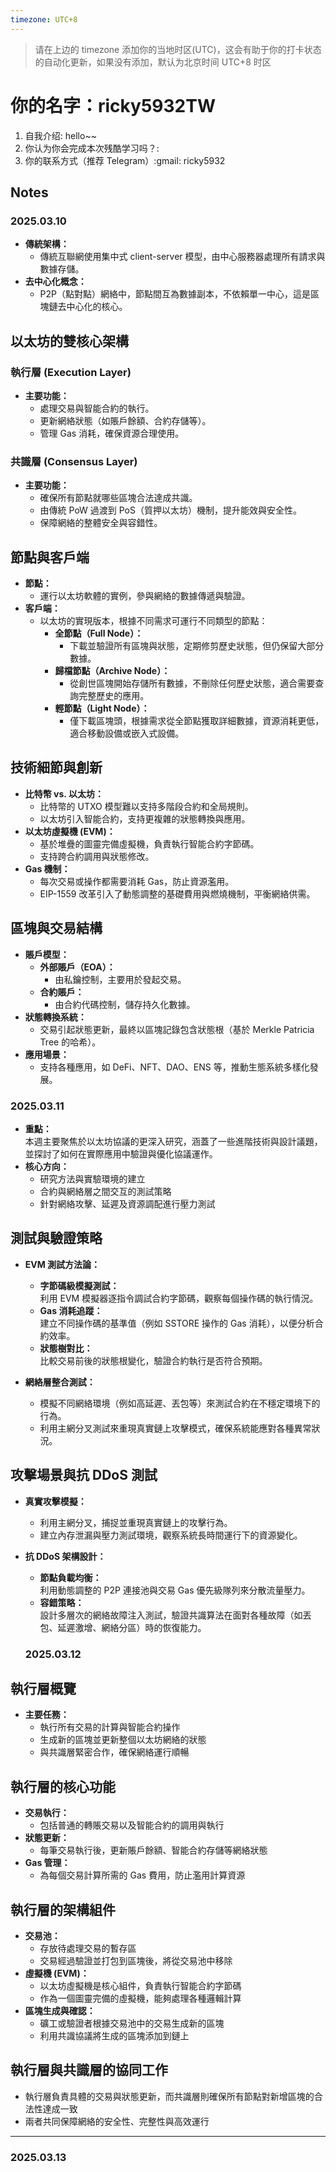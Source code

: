 ```yaml
---
timezone: UTC+8
---
```


> 请在上边的 timezone 添加你的当地时区(UTC)，这会有助于你的打卡状态的自动化更新，如果没有添加，默认为北京时间 UTC+8 时区


# 你的名字：ricky5932TW

1. 自我介绍: hello~~
2. 你认为你会完成本次残酷学习吗？: 
3. 你的联系方式（推荐 Telegram）:gmail: ricky5932

## Notes

<!-- Content_START -->

### 2025.03.10

- **傳統架構：**  
  - 傳統互聯網使用集中式 client-server 模型，由中心服務器處理所有請求與數據存儲。
- **去中心化概念：**  
  - P2P（點對點）網絡中，節點間互為數據副本，不依賴單一中心，這是區塊鏈去中心化的核心。

## 以太坊的雙核心架構
### 執行層 (Execution Layer)
- **主要功能：**  
  - 處理交易與智能合約的執行。
  - 更新網絡狀態（如賬戶餘額、合約存儲等）。
  - 管理 Gas 消耗，確保資源合理使用。
  
### 共識層 (Consensus Layer)
- **主要功能：**  
  - 確保所有節點就哪些區塊合法達成共識。
  - 由傳統 PoW 過渡到 PoS（質押以太坊）機制，提升能效與安全性。
  - 保障網絡的整體安全與容錯性。

## 節點與客戶端
- **節點：**  
  - 運行以太坊軟體的實例，參與網絡的數據傳遞與驗證。
- **客戶端：**  
  - 以太坊的實現版本，根據不同需求可運行不同類型的節點：
    - **全節點（Full Node）：**  
      - 下載並驗證所有區塊與狀態，定期修剪歷史狀態，但仍保留大部分數據。
    - **歸檔節點（Archive Node）：**  
      - 從創世區塊開始存儲所有數據，不刪除任何歷史狀態，適合需要查詢完整歷史的應用。
    - **輕節點（Light Node）：**  
      - 僅下載區塊頭，根據需求從全節點獲取詳細數據，資源消耗更低，適合移動設備或嵌入式設備。

## 技術細節與創新
- **比特幣 vs. 以太坊：**
  - 比特幣的 UTXO 模型難以支持多階段合約和全局規則。
  - 以太坊引入智能合約，支持更複雜的狀態轉換與應用。
- **以太坊虛擬機 (EVM)：**
  - 基於堆疊的圖靈完備虛擬機，負責執行智能合約字節碼。
  - 支持跨合約調用與狀態修改。
- **Gas 機制：**
  - 每次交易或操作都需要消耗 Gas，防止資源濫用。
  - EIP-1559 改革引入了動態調整的基礎費用與燃燒機制，平衡網絡供需。

## 區塊與交易結構
- **賬戶模型：**
  - **外部賬戶（EOA）：**  
    - 由私鑰控制，主要用於發起交易。
  - **合約賬戶：**  
    - 由合約代碼控制，儲存持久化數據。
- **狀態轉換系統：**
  - 交易引起狀態更新，最終以區塊記錄包含狀態根（基於 Merkle Patricia Tree 的哈希）。
- **應用場景：**
  - 支持各種應用，如 DeFi、NFT、DAO、ENS 等，推動生態系統多樣化發展。

### 2025.03.11
- **重點：**  
  本週主要聚焦於以太坊協議的更深入研究，涵蓋了一些進階技術與設計議題，並探討了如何在實際應用中驗證與優化協議運作。
- **核心方向：**  
  - 研究方法與實驗環境的建立  
  - 合約與網絡層之間交互的測試策略  
  - 針對網絡攻擊、延遲及資源調配進行壓力測試

## 測試與驗證策略
- **EVM 測試方法論：**  
  - **字節碼級模擬測試：**  
    利用 EVM 模擬器逐指令調試合約字節碼，觀察每個操作碼的執行情況。  
  - **Gas 消耗追蹤：**  
    建立不同操作碼的基準值（例如 SSTORE 操作的 Gas 消耗），以便分析合約效率。  
  - **狀態樹對比：**  
    比較交易前後的狀態根變化，驗證合約執行是否符合預期。

- **網絡層整合測試：**  
  - 模擬不同網絡環境（例如高延遲、丟包等）來測試合約在不穩定環境下的行為。  
  - 利用主網分叉測試來重現真實鏈上攻擊模式，確保系統能應對各種異常狀況。

## 攻擊場景與抗 DDoS 測試
- **真實攻擊模擬：**  
  - 利用主網分叉，捕捉並重現真實鏈上的攻擊行為。  
  - 建立內存泄漏與壓力測試環境，觀察系統長時間運行下的資源變化。
  
- **抗 DDoS 架構設計：**  
  - **節點負載均衡：**  
    利用動態調整的 P2P 連接池與交易 Gas 優先級隊列來分散流量壓力。  
  - **容錯策略：**  
    設計多層次的網絡故障注入測試，驗證共識算法在面對各種故障（如丟包、延遲激增、網絡分區）時的恢復能力。


  ### 2025.03.12

## 執行層概覽
- **主要任務：**  
  - 執行所有交易的計算與智能合約操作
  - 生成新的區塊並更新整個以太坊網絡的狀態
  - 與共識層緊密合作，確保網絡運行順暢

## 執行層的核心功能
- **交易執行：**  
  - 包括普通的轉賬交易以及智能合約的調用與執行
- **狀態更新：**  
  - 每筆交易執行後，更新賬戶餘額、智能合約存儲等網絡狀態
- **Gas 管理：**  
  - 為每個交易計算所需的 Gas 費用，防止濫用計算資源

## 執行層的架構組件
- **交易池：**  
  - 存放待處理交易的暫存區  
  - 交易經過驗證並打包到區塊後，將從交易池中移除
- **虛擬機 (EVM)：**  
  - 以太坊虛擬機是核心組件，負責執行智能合約字節碼  
  - 作為一個圖靈完備的虛擬機，能夠處理各種邏輯計算
- **區塊生成與確認：**  
  - 礦工或驗證者根據交易池中的交易生成新的區塊  
  - 利用共識協議將生成的區塊添加到鏈上

## 執行層與共識層的協同工作
- 執行層負責具體的交易與狀態更新，而共識層則確保所有節點對新增區塊的合法性達成一致  
- 兩者共同保障網絡的安全性、完整性與高效運行

---
  ### 2025.03.13


<!-- Content_END -->
